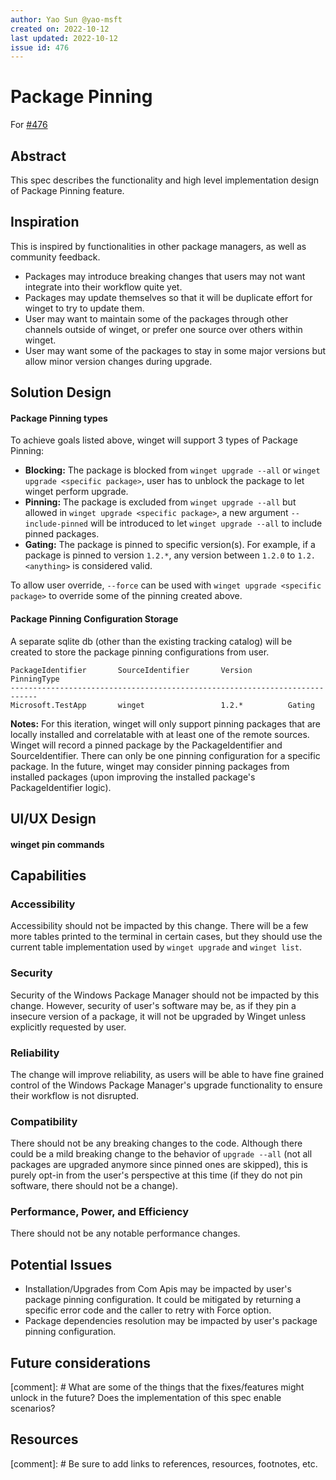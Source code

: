 ```yaml
---
author: Yao Sun @yao-msft
created on: 2022-10-12
last updated: 2022-10-12
issue id: 476
---
```


# Package Pinning

For [#476](https://github.com/microsoft/winget-cli/issues/476)

## Abstract

This spec describes the functionality and high level implementation design of Package Pinning feature.

## Inspiration

This is inspired by functionalities in other package managers, as well as community feedback.
- Packages may introduce breaking changes that users may not want integrate into their workflow quite yet.
- Packages may update themselves so that it will be duplicate effort for winget to try to update them.
- User may want to maintain some of the packages through other channels outside of winget, or prefer one source over others within winget.
- User may want some of the packages to stay in some major versions but allow minor version changes during upgrade.

## Solution Design

#### Package Pinning types
To achieve goals listed above, winget will support 3 types of Package Pinning:
- **Blocking:** The package is blocked from `winget upgrade --all` or `winget upgrade <specific package>`, user has to unblock the package to let winget perform upgrade.
- **Pinning:** The package is excluded from `winget upgrade --all` but allowed in `winget upgrade <specific package>`, a new argument `--include-pinned` will be introduced to let `winget upgrade --all` to include pinned packages.
- **Gating:** The package is pinned to specific version(s). For example, if a package is pinned to version `1.2.*`, any version between `1.2.0` to `1.2.<anything>` is considered valid.

To allow user override, `--force` can be used with `winget upgrade <specific package>` to override some of the pinning created above.

#### Package Pinning Configuration Storage

A separate sqlite db (other than the existing tracking catalog) will be created to store the package pinning configurations from user.
```text
PackageIdentifier       SourceIdentifier       Version        PinningType
----------------------------------------------------------------------------
Microsoft.TestApp       winget                 1.2.*          Gating
```

**Notes:** For this iteration, winget will only support pinning packages that are locally installed and correlatable with at least one of the remote sources. Winget will record a pinned package by the PackageIdentifier and SourceIdentifier. There can only be one pinning configuration for a specific package. In the future, winget may consider pinning packages from installed packages (upon improving the installed package's PackageIdentifier logic).

## UI/UX Design

#### winget pin commands


## Capabilities

### Accessibility

Accessibility should not be impacted by this change. There will be a few more tables printed to the terminal in certain cases, but they should use the current table implementation used by `winget upgrade` and `winget list`.

### Security

Security of the Windows Package Manager should not be impacted by this change. However, security of user's software may be, as if they pin a insecure version of a package, it will not be upgraded by Winget unless explicitly requested by user.

### Reliability

The change will improve reliability, as users will be able to have fine grained control of the Windows Package Manager's upgrade functionality to ensure their workflow is not disrupted. 

### Compatibility

There should not be any breaking changes to the code. Although there could be a mild breaking change to the behavior of `upgrade --all` (not all packages are upgraded anymore since pinned ones are skipped), this is purely opt-in from the user's perspective at this time (if they do not pin software, there should not be a change).

### Performance, Power, and Efficiency

There should not be any notable performance changes.

## Potential Issues

- Installation/Upgrades from Com Apis may be impacted by user's package pinning configuration. It could be mitigated by returning a specific error code and the caller to retry with Force option.
- Package dependencies resolution may be impacted by user's package pinning configuration.

## Future considerations

[comment]: # What are some of the things that the fixes/features might unlock in the future? Does the implementation of this spec enable scenarios?

## Resources

[comment]: # Be sure to add links to references, resources, footnotes, etc.
